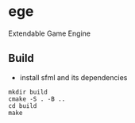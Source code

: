 # ege
Extendable Game Engine

## Build
* install sfml and its dependencies
```
mkdir build
cmake -S . -B ..
cd build
make
```
